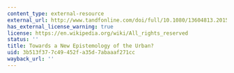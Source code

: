 ```yaml
---
content_type: external-resource
external_url: http://www.tandfonline.com/doi/full/10.1080/13604813.2015.1014712
has_external_license_warning: true
license: https://en.wikipedia.org/wiki/All_rights_reserved
status: ''
title: Towards a New Epistemology of the Urban?
uid: 3b513f37-7c49-452f-a35d-7abaaaf271cc
wayback_url: ''
---
```

